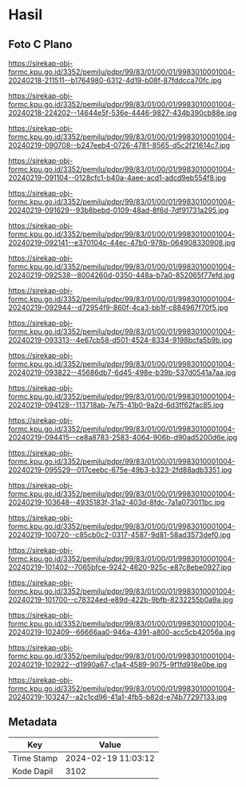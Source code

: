 # Hasil

## Foto C Plano

https://sirekap-obj-formc.kpu.go.id/3352/pemilu/pdpr/99/83/01/00/01/9983010001004-20240218-211511--b1764980-6312-4d19-b08f-87fddcca70fc.jpg

https://sirekap-obj-formc.kpu.go.id/3352/pemilu/pdpr/99/83/01/00/01/9983010001004-20240218-224202--14644e5f-536e-4446-9827-434b390cb88e.jpg

https://sirekap-obj-formc.kpu.go.id/3352/pemilu/pdpr/99/83/01/00/01/9983010001004-20240219-090708--b247eeb4-0726-4781-8565-d5c2f21614c7.jpg

https://sirekap-obj-formc.kpu.go.id/3352/pemilu/pdpr/99/83/01/00/01/9983010001004-20240219-091104--0128cfc1-b40a-4aee-acd1-adcd9eb554f8.jpg

https://sirekap-obj-formc.kpu.go.id/3352/pemilu/pdpr/99/83/01/00/01/9983010001004-20240219-091629--93b8bebd-0109-48ad-8f6d-7df91731a295.jpg

https://sirekap-obj-formc.kpu.go.id/3352/pemilu/pdpr/99/83/01/00/01/9983010001004-20240219-092141--e370104c-44ec-47b0-978b-064908330908.jpg

https://sirekap-obj-formc.kpu.go.id/3352/pemilu/pdpr/99/83/01/00/01/9983010001004-20240219-092538--8004260d-0350-448a-b7a0-852065f77efd.jpg

https://sirekap-obj-formc.kpu.go.id/3352/pemilu/pdpr/99/83/01/00/01/9983010001004-20240219-092944--d72954f9-860f-4ca3-bb1f-c884967f70f5.jpg

https://sirekap-obj-formc.kpu.go.id/3352/pemilu/pdpr/99/83/01/00/01/9983010001004-20240219-093313--4e67cb58-d501-4524-8334-9198bcfa5b9b.jpg

https://sirekap-obj-formc.kpu.go.id/3352/pemilu/pdpr/99/83/01/00/01/9983010001004-20240219-093822--45686db7-6d45-498e-b39b-537d0541a7aa.jpg

https://sirekap-obj-formc.kpu.go.id/3352/pemilu/pdpr/99/83/01/00/01/9983010001004-20240219-094128--113718ab-7e75-41b0-9a2d-6d3ff62fac85.jpg

https://sirekap-obj-formc.kpu.go.id/3352/pemilu/pdpr/99/83/01/00/01/9983010001004-20240219-094415--ce8a8783-2583-4064-906b-d90ad5200d6e.jpg

https://sirekap-obj-formc.kpu.go.id/3352/pemilu/pdpr/99/83/01/00/01/9983010001004-20240219-095529--017ceebc-675e-49b3-b323-2fd88adb3351.jpg

https://sirekap-obj-formc.kpu.go.id/3352/pemilu/pdpr/99/83/01/00/01/9983010001004-20240219-103648--4935183f-31a2-403d-8fdc-7a1a073011bc.jpg

https://sirekap-obj-formc.kpu.go.id/3352/pemilu/pdpr/99/83/01/00/01/9983010001004-20240219-100720--c85cb0c2-0317-4587-9d81-58ad3573def0.jpg

https://sirekap-obj-formc.kpu.go.id/3352/pemilu/pdpr/99/83/01/00/01/9983010001004-20240219-101402--7065bfce-9242-4620-925c-e87c8ebe0927.jpg

https://sirekap-obj-formc.kpu.go.id/3352/pemilu/pdpr/99/83/01/00/01/9983010001004-20240219-101700--c78324ed-e89d-422b-9bfb-8232255b0a9a.jpg

https://sirekap-obj-formc.kpu.go.id/3352/pemilu/pdpr/99/83/01/00/01/9983010001004-20240219-102409--66666aa0-946a-4391-a800-acc5cb42056a.jpg

https://sirekap-obj-formc.kpu.go.id/3352/pemilu/pdpr/99/83/01/00/01/9983010001004-20240219-102922--d1990a67-c1a4-4589-9075-9f1fd918e0be.jpg

https://sirekap-obj-formc.kpu.go.id/3352/pemilu/pdpr/99/83/01/00/01/9983010001004-20240219-103247--a2c1cd96-41a1-4fb5-b82d-e74b77297133.jpg


## Metadata

| Key        | Value               |
| ---------- | ------------------- |
| Time Stamp | 2024-02-19 11:03:12 |
| Kode Dapil | 3102                |



